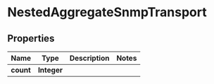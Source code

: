 

# NestedAggregateSnmpTransport


## Properties

Name | Type | Description | Notes
------------ | ------------- | ------------- | -------------
**count** | **Integer** |  | 



